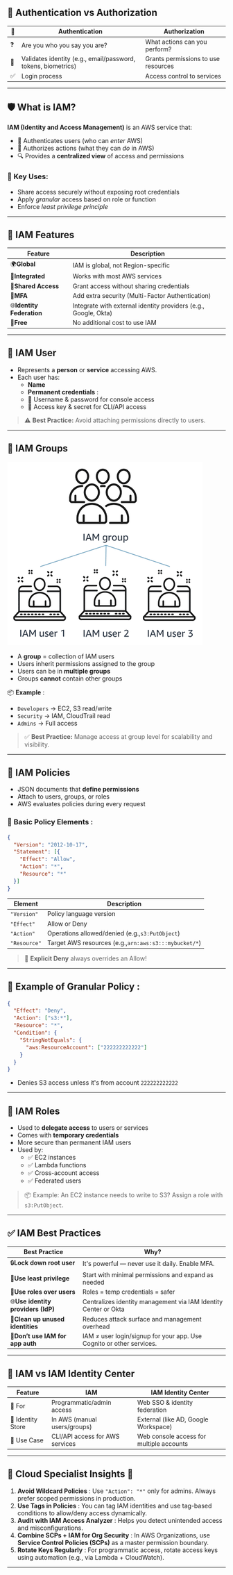 ## 🔐 **Authentication vs Authorization**

| 🔑 | **Authentication**                                      | **Authorization**             |
| -- | ------------------------------------------------------------- | ----------------------------------- |
| ❓ | Are you who you say you are?                                  | What actions can you perform?       |
| 🧾 | Validates identity (e.g., email/password, tokens, biometrics) | Grants permissions to use resources |
| ✅ | Login process                                                 | Access control to services          |

---

## 🛡️ **What is IAM?**

**IAM (Identity and Access Management)** is an AWS service that:

* 🚪 Authenticates users (who can *enter* AWS)
* 🔑 Authorizes actions (what they can *do* in AWS)
* 🔍 Provides a **centralized view** of access and permissions

### 🔧 Key Uses:

* Share access securely without exposing root credentials
* Apply *granular* access based on role or function
* Enforce *least privilege principle*

---

## 🧰 **IAM Features**

| Feature                         | Description                                                     |
| ------------------------------- | --------------------------------------------------------------- |
| 🌍**Global**              | IAM is global, not Region-specific                              |
| 🔗**Integrated**          | Works with most AWS services                                    |
| 👥**Shared Access**       | Grant access without sharing credentials                        |
| 🧩**MFA**                 | Add extra security (Multi-Factor Authentication)                |
| 🌐**Identity Federation** | Integrate with external identity providers (e.g., Google, Okta) |
| 💸**Free**                | No additional cost to use IAM                                   |

---

## 👤 **IAM User**

* Represents a **person** or **service** accessing AWS.
* Each user has:
  * **Name**
  * **Permanent credentials** :
  * 🔑 Username & password for console access
  * 🔐 Access key & secret for CLI/API access

> ⚠️ **Best Practice:** Avoid attaching permissions directly to users.

---

## 👥 **IAM Groups**

![IAM groups](../Visuals/IAM%20groups.png)

* A **group** = collection of IAM users
* Users inherit permissions assigned to the group
* Users can be in **multiple groups**
* Groups **cannot** contain other groups

📦  **Example** :

* `Developers` → EC2, S3 read/write
* `Security` → IAM, CloudTrail read
* `Admins` → Full access

> ✅ **Best Practice:** Manage access at group level for scalability and visibility.

---

## 📜 **IAM Policies**

* JSON documents that **define permissions**
* Attach to users, groups, or roles
* AWS evaluates policies during every request

### 🧱  **Basic Policy Elements** :

```json
{
  "Version": "2012-10-17",
  "Statement": [{
    "Effect": "Allow",
    "Action": "*",
    "Resource": "*"
  }]
}
```

| Element        | Description                                             |
| -------------- | ------------------------------------------------------- |
| `"Version"`  | Policy language version                                 |
| `"Effect"`   | Allow or Deny                                           |
| `"Action"`   | Operations allowed/denied (e.g.,`s3:PutObject`)       |
| `"Resource"` | Target AWS resources (e.g.,`arn:aws:s3:::mybucket/*`) |

> 🛑 **Explicit Deny** always overrides an Allow!

---

## 🔄  **Example of Granular Policy** :

```json
{
  "Effect": "Deny",
  "Action": ["s3:*"],
  "Resource": "*",
  "Condition": {
    "StringNotEquals": {
      "aws:ResourceAccount": ["222222222222"]
    }
  }
}
```

* Denies S3 access unless it's from account `222222222222`

---

## 🦸 **IAM Roles**

* Used to **delegate access** to users or services
* Comes with **temporary credentials**
* More secure than permanent IAM users
* Used by:
  * ✅ EC2 instances
  * ✅ Lambda functions
  * ✅ Cross-account access
  * ✅ Federated users

> 📦 Example: An EC2 instance needs to write to S3? Assign a role with `s3:PutObject`.

---

## ✅ **IAM Best Practices**

| Best Practice                            | Why?                                                                  |
| ---------------------------------------- | --------------------------------------------------------------------- |
| 🔒**Lock down root user**          | It's powerful — never use it daily. Enable MFA.                      |
| 🧠**Use least privilege**          | Start with minimal permissions and expand as needed                   |
| 🔄**Use roles over users**         | Roles = temp credentials = safer                                      |
| 🌐**Use identity providers (IdP)** | Centralizes identity management via IAM Identity Center or Okta       |
| 🧹**Clean up unused identities**   | Reduces attack surface and management overhead                        |
| 🚫**Don’t use IAM for app auth**  | IAM ≠ user login/signup for your app. Use Cognito or other services. |

---

## 🔁 IAM vs IAM Identity Center

| Feature           | IAM                             | IAM Identity Center                      |
| ----------------- | ------------------------------- | ---------------------------------------- |
| 🧍 For            | Programmatic/admin access       | Web SSO & identity federation            |
| 🪪 Identity Store | In AWS (manual users/groups)    | External (like AD, Google Workspace)     |
| 🧩 Use Case       | CLI/API access for AWS services | Web console access for multiple accounts |

---

## 🧠 **Cloud Specialist Insights** 🚀

1. **Avoid Wildcard Policies** : Use `"Action": "*"` only for admins. Always prefer scoped permissions in production.
2. **Use Tags in Policies** : You can tag IAM identities and use tag-based conditions to allow/deny access dynamically.
3. **Audit with IAM Access Analyzer** : Helps you detect unintended access and misconfigurations.
4. **Combine SCPs + IAM for Org Security** : In AWS Organizations, use **Service Control Policies (SCPs)** as a master permission boundary.
5. **Rotate Keys Regularly** : For programmatic access, rotate access keys using automation (e.g., via Lambda + CloudWatch).

---
